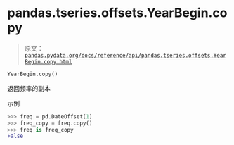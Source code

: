 # pandas.tseries.offsets.YearBegin.copy

> 原文：[`pandas.pydata.org/docs/reference/api/pandas.tseries.offsets.YearBegin.copy.html`](https://pandas.pydata.org/docs/reference/api/pandas.tseries.offsets.YearBegin.copy.html)

```py
YearBegin.copy()
```

返回频率的副本

示例

```py
>>> freq = pd.DateOffset(1)
>>> freq_copy = freq.copy()
>>> freq is freq_copy
False 
```
